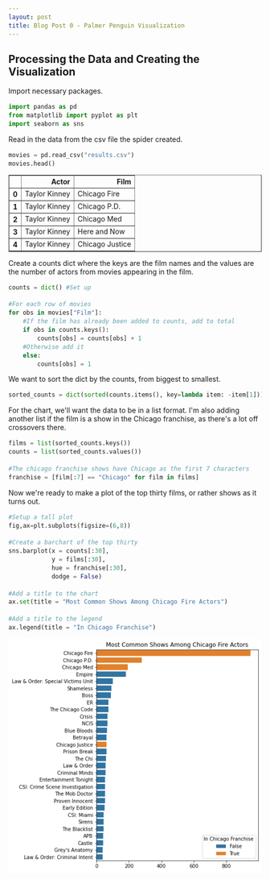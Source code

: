 ```yaml
---
layout: post
title: Blog Post 0 - Palmer Penguin Visualization
---
```


## Processing the Data and Creating the Visualization
Import necessary packages.


```python
import pandas as pd
from matplotlib import pyplot as plt  
import seaborn as sns
```

Read in the data from the csv file the spider created.


```python
movies = pd.read_csv("results.csv")
movies.head()
```




<div>
<style scoped>
    .dataframe tbody tr th:only-of-type {
        vertical-align: middle;
    }

    .dataframe tbody tr th {
        vertical-align: top;
    }

    .dataframe thead th {
        text-align: right;
    }
</style>
<table border="1" class="dataframe">
  <thead>
    <tr style="text-align: right;">
      <th></th>
      <th>Actor</th>
      <th>Film</th>
    </tr>
  </thead>
  <tbody>
    <tr>
      <th>0</th>
      <td>Taylor Kinney</td>
      <td>Chicago Fire</td>
    </tr>
    <tr>
      <th>1</th>
      <td>Taylor Kinney</td>
      <td>Chicago P.D.</td>
    </tr>
    <tr>
      <th>2</th>
      <td>Taylor Kinney</td>
      <td>Chicago Med</td>
    </tr>
    <tr>
      <th>3</th>
      <td>Taylor Kinney</td>
      <td>Here and Now</td>
    </tr>
    <tr>
      <th>4</th>
      <td>Taylor Kinney</td>
      <td>Chicago Justice</td>
    </tr>
  </tbody>
</table>
</div>



Create a counts dict where the keys are the film names and the values are the number of actors from movies appearing in the film.


```python
counts = dict() #Set up

#For each row of movies
for obs in movies["Film"]:
    #If the film has already been added to counts, add to total
    if obs in counts.keys():
        counts[obs] = counts[obs] + 1
    #Otherwise add it
    else:
        counts[obs] = 1
```

We want to sort the dict by the counts, from biggest to smallest. 


```python
sorted_counts = dict(sorted(counts.items(), key=lambda item: -item[1]))
```

For the chart, we'll want the data to be in a list format. I'm also adding another list if the film is a show in the Chicago franchise, as there's a lot off crossovers there.


```python
films = list(sorted_counts.keys())
counts = list(sorted_counts.values())

#The chicago franchise shows have Chicago as the first 7 characters
franchise = [film[:7] == "Chicago" for film in films]
```

Now we're ready to make a plot of the top thirty films, or rather shows as it turns out.


```python
#Setup a tall plot
fig,ax=plt.subplots(figsize=(6,8))

#Create a barchart of the top thirty
sns.barplot(x = counts[:30], 
            y = films[:30],
            hue = franchise[:30], 
            dodge = False)

#Add a title to the chart
ax.set(title = "Most Common Shows Among Chicago Fire Actors")

#Add a title to the legend
ax.legend(title = "In Chicago Franchise")
```


    
![png](/images/movies.png)
    

